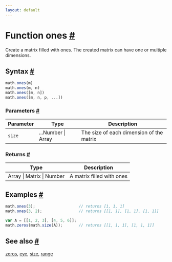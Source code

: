 ```yaml
---
layout: default
---
```


<h1 id="function-ones">Function ones <a href="#function-ones" title="Permalink">#</a></h1>

Create a matrix filled with ones. The created matrix can have one or
multiple dimensions.


<h2 id="syntax">Syntax <a href="#syntax" title="Permalink">#</a></h2>

```js
math.ones(m)
math.ones(m, n)
math.ones([m, n])
math.ones([m, n, p, ...])
```

<h3 id="parameters">Parameters <a href="#parameters" title="Permalink">#</a></h3>

Parameter | Type | Description
--------- | ---- | -----------
`size` | ...Number &#124; Array | The size of each dimension of the matrix

<h3 id="returns">Returns <a href="#returns" title="Permalink">#</a></h3>

Type | Description
---- | -----------
Array &#124; Matrix &#124; Number | A matrix filled with ones


<h2 id="examples">Examples <a href="#examples" title="Permalink">#</a></h2>

```js
math.ones(3);                   // returns [1, 1, 1]
math.ones(3, 2);                // returns [[1, 1], [1, 1], [1, 1]]

var A = [[1, 2, 3], [4, 5, 6]];
math.zeros(math.size(A));       // returns [[1, 1, 1], [1, 1, 1]]
```


<h2 id="see-also">See also <a href="#see-also" title="Permalink">#</a></h2>

[zeros](zeros.html),
[eye](eye.html),
[size](size.html),
[range](range.html)


<!-- Note: This file is automatically generated from source code comments. Changes made in this file will be overridden. -->
